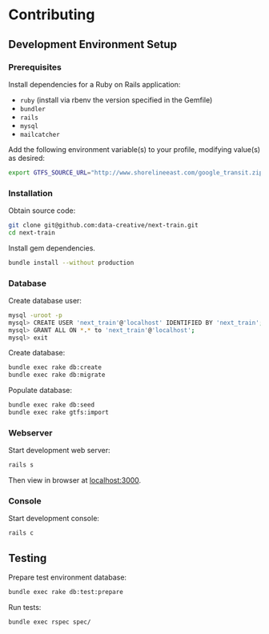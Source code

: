 # Contributing

## Development Environment Setup

### Prerequisites

Install dependencies for a Ruby on Rails application:

 + `ruby` (install via rbenv the version specified in the Gemfile)
 + `bundler`
 + `rails`
 + `mysql`
 + `mailcatcher`

Add the following environment variable(s) to your profile, modifying value(s) as desired:

````sh
export GTFS_SOURCE_URL="http://www.shorelineeast.com/google_transit.zip"
````

### Installation

Obtain source code:

```` sh
git clone git@github.com:data-creative/next-train.git
cd next-train
````

Install gem dependencies.

```` sh
bundle install --without production
````

### Database

Create database user:

```` sh
mysql -uroot -p
mysql> CREATE USER 'next_train'@'localhost' IDENTIFIED BY 'next_train';
mysql> GRANT ALL ON *.* to 'next_train'@'localhost';
mysql> exit
````

Create database:

```` sh
bundle exec rake db:create
bundle exec rake db:migrate
````

Populate database:

```` sh
bundle exec rake db:seed
bundle exec rake gtfs:import
````

### Webserver

Start development web server:

```` sh
rails s
````

Then view in browser at [localhost:3000](localhost:3000).

### Console

Start development console:

```` sh
rails c
````

## Testing

Prepare test environment database:

```` sh
bundle exec rake db:test:prepare
````

Run tests:

```` sh
bundle exec rspec spec/
````
